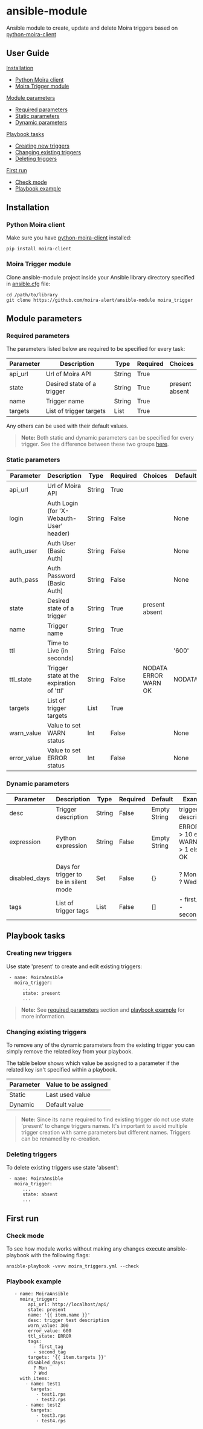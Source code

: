 # ansible-module

Ansible module to create, update and delete Moira triggers based on [python-moira-client](https://github.com/moira-alert/python-moira-client)

## User Guide

[Installation](#installation)
-   [Python Moira client](#python-moira-client)
-   [Moira Trigger module](#moira-trigger-module)

[Module parameters](#module-parameters)
-   [Required parameters](#required-parameters)
-   [Static parameters](#static-parameters)
-   [Dynamic parameters](#dynamic-parameters)
 
[Playbook tasks](#playbook-tasks)
-   [Creating new triggers](#creating-new-triggers)
-   [Changing existing triggers](#changing-existing-triggers)
-   [Deleting triggers](#deleting-triggers)
 
[First run](#first-run)
-   [Check mode](#check-mode)
-   [Playbook example](#playbook-example)

## <a name="installation"></a> Installation

### <a name="python-moira-client"></a> Python Moira client

Make sure you have [python-moira-client](https://github.com/moira-alert/python-moira-client) installed:

```
pip install moira-client
```

### <a name="moira-trigger-module"></a> Moira Trigger module
Clone ansible-module project inside your Ansible library directory specified in [ansible.cfg](http://docs.ansible.com/ansible/intro_configuration.html#library) file:

```
cd /path/to/library
git clone https://github.com/moira-alert/ansible-module moira_trigger
```
 
## <a name="module-parameters"></a> Module parameters

### <a name="required-parameters"></a> Required parameters

The parameters listed below are required to be specified for every task:

| Parameter | Description | Type | Required | Choices |
| ------ | ------ | ------ | ------ | ------ |
| api_url | Url of Moira API | String | True |
| state | Desired state of a trigger | String | True | present <br> absent |  | present |
| name | Trigger name | String | True |
| targets | List of trigger targets | List | True |

Any others can be used with their default values.

> **Note:** Both static and dynamic parameters can be specified for every trigger. 
> See the difference between these two groups [here](#changing_existing_triggers).

### <a name="static-parameters"></a> Static parameters

| Parameter | Description | Type | Required | Choices | Default | Example |
| ------ | ------ | ------ | ------ | ------ | ------ | ------ |
| api_url | Url of Moira API | String | True | | | <http://localhost/api/> |
| login | Auth Login (for 'X-Webauth-User' header) | String | False | | None | admin |
| auth_user | Auth User  (Basic Auth) | String | False | | None | admin |
| auth_pass | Auth Password  (Basic Auth) | String | False | | None | pass |
| state | Desired state of a trigger | String | True | present <br> absent |  | present |
| name | Trigger name | String | True | | | test1 |
| ttl | Time to Live (in seconds) | String | False | | '600' | '600' |
| ttl_state | Trigger state at the expiration of 'ttl' | String | False | NODATA <br> ERROR <br> WARN <br> OK | NODATA | WARN |
| targets | List of trigger targets | List | True | | | - test1.rps <br> - test2.rps |
| warn_value | Value to set WARN status | Int | False | | None | 300 |
| error_value | Value to set ERROR status | Int | False | | None | 600 |

### <a name="dynamic-parameters"></a> Dynamic parameters

| Parameter | Description | Type | Required |  Default | Example |
| ------ | ------ | ------ | ------ | ------ | ------ |
| desc | Trigger description | String | False | Empty String | trigger test description |
| expression | Python expression | String | False | Empty String | ERROR if t1 > 10 else WARN if t1 > 1 else OK |
| disabled_days | Days for trigger to be in silent mode | Set | False | {} | ? Mon <br> ? Wed |
| tags | List of trigger tags | List | False | [] | - first_tag <br> - second_tag |

## <a name="playbook-tasks"></a> Playbook tasks

### <a name="creating-new-triggers"></a> Creating new triggers
Use state 'present' to create and edit existing triggers:

```
 - name: MoiraAnsible
   moira_trigger:
      ...
      state: present
      ...  
```

> **Note:** See [required parameters](#required_parameters) section and [playbook example](#playbook_example) for more information.

### <a name="changing-existing-triggers"></a> Changing existing triggers

To remove any of the dynamic parameters from the existing trigger you can simply remove the related key from your playbook.

The table below shows which value be assigned to a parameter if the related key isn't specified within a playbook. 

| Parameter | Value to be assigned |
| ------ | ------ |
| Static | Last used value |
| Dynamic | Default value |

> **Note:** Since its name required to find existing trigger do not use state 'present' to change triggers names.
> It's important to avoid multiple trigger creation with same parameters but different names. Triggers can be renamed by re-creation.

### <a name="deleting-triggers"></a> Deleting triggers

To delete existing triggers use state 'absent':

```
 - name: MoiraAnsible
   moira_trigger:
      ...
      state: absent
      ...  
```

## <a name="first-run"></a> First run

### <a name="check-mode"></a> Check mode

To see how module works without making any changes execute ansible-playbook with the following flags:

```
ansible-playbook -vvvv moira_triggers.yml --check
```

### <a name="playbook-example"></a> Playbook example

```
   - name: MoiraAnsible
     moira_trigger:
        api_url: http://localhost/api/
        state: present
        name: '{{ item.name }}'
        desc: trigger test description
        warn_value: 300
        error_value: 600
        ttl_state: ERROR
        tags:
          - first_tag
          - second_tag
        targets: '{{ item.targets }}'
        disabled_days:
          ? Mon
          ? Wed
     with_items:
       - name: test1
         targets:
           - test1.rps
           - test2.rps
       - name: test2
         targets:
           - test3.rps
           - test4.rps
```


